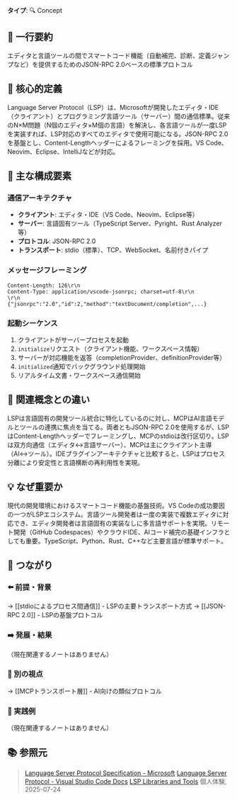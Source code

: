**タイプ**: 🔍 Concept

## 📝 一行要約
エディタと言語ツールの間でスマートコード機能（自動補完、診断、定義ジャンプなど）を提供するためのJSON-RPC 2.0ベースの標準プロトコル

## 🎯 核心的定義
Language Server Protocol（LSP）は、Microsoftが開発したエディタ・IDE（クライアント）とプログラミング言語ツール（サーバー）間の通信標準。従来のN×M問題（N個のエディタ×M個の言語）を解決し、各言語ツールが一度LSPを実装すれば、LSP対応のすべてのエディタで使用可能になる。JSON-RPC 2.0を基盤とし、Content-Lengthヘッダーによるフレーミングを採用。VS Code、Neovim、Eclipse、IntelliJなどが対応。

## 🌟 主な構成要素

### 通信アーキテクチャ
- **クライアント**: エディタ・IDE（VS Code、Neovim、Eclipse等）
- **サーバー**: 言語固有ツール（TypeScript Server、Pyright、Rust Analyzer等）
- **プロトコル**: JSON-RPC 2.0
- **トランスポート**: stdio（標準）、TCP、WebSocket、名前付きパイプ

### メッセージフレーミング
```
Content-Length: 126\r\n
Content-Type: application/vscode-jsonrpc; charset=utf-8\r\n
\r\n
{"jsonrpc":"2.0","id":2,"method":"textDocument/completion",...}
```

### 起動シーケンス
1. クライアントがサーバープロセスを起動
2. `initialize`リクエスト（クライアント機能、ワークスペース情報）
3. サーバーが対応機能を返答（completionProvider、definitionProvider等）
4. `initialized`通知でバックグラウンド処理開始
5. リアルタイム文書・ワークスペース通信開始

## 🔄 関連概念との違い
LSPは言語固有の開発ツール統合に特化しているのに対し、MCPはAI言語モデルとツールの連携に焦点を当てる。両者ともJSON-RPC 2.0を使用するが、LSPはContent-Lengthヘッダーでフレーミングし、MCPのstdioは改行区切り。LSPは双方向通信（エディタ↔言語サーバー）、MCPは主にクライアント主導（AI↔ツール）。IDEプラグインアーキテクチャと比較すると、LSPはプロセス分離により安定性と言語横断の再利用性を実現。

## 💡 なぜ重要か
現代の開発環境におけるスマートコード機能の基盤技術。VS Codeの成功要因の一つがLSPエコシステム。言語ツール開発者は一度の実装で複数エディタに対応でき、エディタ開発者は言語固有の実装なしに多言語サポートを実現。リモート開発（GitHub Codespaces）やクラウドIDE、AIコード補完の基礎インフラとしても重要。TypeScript、Python、Rust、C++など主要言語が標準サポート。

## 🔗 つながり
### ⬅️ 前提・背景
→ [[stdioによるプロセス間通信]] - LSPの主要トランスポート方式
→ [[JSON-RPC 2.0]] - LSPの基盤プロトコル

### ➡️ 発展・結果
（現在関連するノートはありません）

### 🔀 別の視点
→ [[MCPトランスポート層]] - AI向けの類似プロトコル

### 🎯 実践例
（現在関連するノートはありません）

## 📚 参照元
> [Language Server Protocol Specification - Microsoft](https://github.com/microsoft/language-server-protocol)
> [Language Server Protocol - Visual Studio Code Docs](https://code.visualstudio.com/docs/extensionAPI/language-server-extension-guide)
> [LSP Libraries and Tools](https://langserver.org/)
> 個人体験, 2025-07-24
